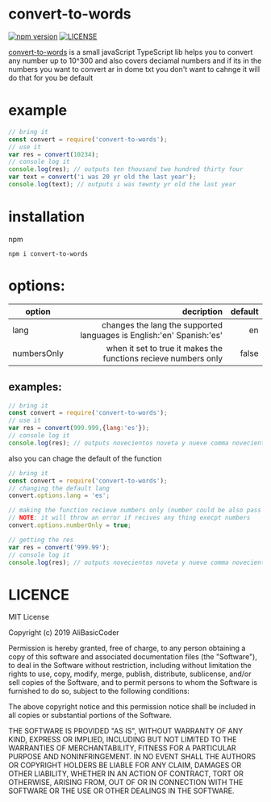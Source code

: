 # convert-to-words
[![npm version](https://img.shields.io/static/v1.svg?label=npm%20version&message=1.2.8&color=green)](https://www.npmjs.com/package/convert-to-words)
[![LICENSE](https://img.shields.io/static/v1.svg?label=LICENSE&message=MIT&color=green)](https://github.com/AliBasicCoder/convert-to-words/blob/master/LICENSE)

[convert-to-words](https://github.com/AliBasicCoder/convert-to-words/) is a small javaScript TypeScript lib helps you to convert any number up
to 10^300 and also covers deciamal numbers and
if its in the numbers you want to convert ar in dome txt you don't
want to cahnge it will do that for you be default 
# example
```js
// bring it
const convert = require('convert-to-words');
// use it
var res = convert(10234);
// console log it
console.log(res); // outputs ten thousand two hundred thirty four
var text = convert('i was 20 yr old the last year');
console.log(text); // outputs i was tewnty yr old the last year
```
# installation
npm
```shell
npm i convert-to-words
```
# options:

| option      |   decription       | default      |
|-------------|-------------------:|-------------:|
|  lang       | changes the lang the supported languages is English:'en' Spanish:'es'  |   en         |
| numbersOnly | when it set to true it makes the functions  recieve numbers only               |  false       |


## examples:
```js
// bring it
const convert = require('convert-to-words');
// use it
var res = convert(999.999,{lang:'es'});
// console log it
console.log(res); // outputs novecientos noveta y nueve comma novecientos noveta y nueve
```
also you can chage the default of the function
```js
// bring it
const convert = require('convert-to-words');
// changing the default lang
convert.options.lang = 'es';

// making the function recieve numbers only (number could be also pass in as string)
// NOTE: it will throw an error if recives any thing execpt numbers
convert.options.numberOnly = true;

// getting the res
var res = convert('999.99');
// console log it
console.log(res); // outputs novecientos noveta y nueve comma novecientos noveta y nueve
```
# LICENCE
MIT License

Copyright (c) 2019 AliBasicCoder

Permission is hereby granted, free of charge, to any person obtaining a copy
of this software and associated documentation files (the "Software"), to deal
in the Software without restriction, including without limitation the rights
to use, copy, modify, merge, publish, distribute, sublicense, and/or sell
copies of the Software, and to permit persons to whom the Software is
furnished to do so, subject to the following conditions:

The above copyright notice and this permission notice shall be included in all
copies or substantial portions of the Software.

THE SOFTWARE IS PROVIDED "AS IS", WITHOUT WARRANTY OF ANY KIND, EXPRESS OR
IMPLIED, INCLUDING BUT NOT LIMITED TO THE WARRANTIES OF MERCHANTABILITY,
FITNESS FOR A PARTICULAR PURPOSE AND NONINFRINGEMENT. IN NO EVENT SHALL THE
AUTHORS OR COPYRIGHT HOLDERS BE LIABLE FOR ANY CLAIM, DAMAGES OR OTHER
LIABILITY, WHETHER IN AN ACTION OF CONTRACT, TORT OR OTHERWISE, ARISING FROM,
OUT OF OR IN CONNECTION WITH THE SOFTWARE OR THE USE OR OTHER DEALINGS IN THE
SOFTWARE.
